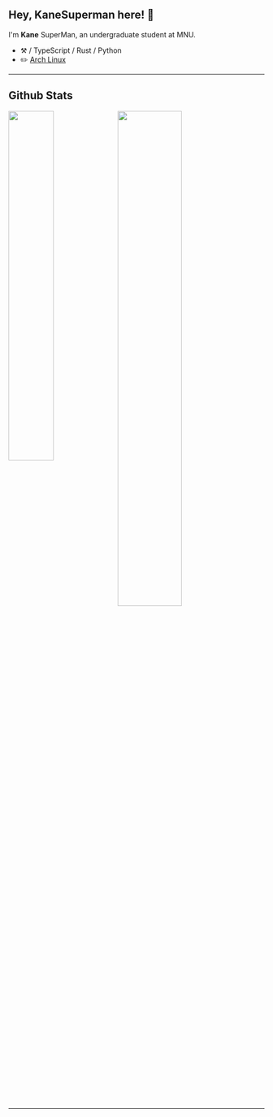 ## Hey, KaneSuperman here! :wave:

I'm **Kane** SuperMan, an undergraduate student at MNU.

-   :hammer_and_pick: / TypeScript / Rust / Python
-   :pencil2: [Arch Linux](https://wiki.archlinux.org/title/Arch_Linux)
---

<h2> Github Stats </h2> 
<a href="https://github.com/KaneSuperman/github-readme-stats"><img align="left" width="42%" src="https://github-readme-stats.vercel.app/api/top-langs/?username=KaneSuperman&layout=compact&theme=tokyonight" /></a>
<img width="50%" src="https://github-readme-stats.vercel.app/api?username=rafi0101&show_icons=true&count_private=true&theme=gruvbox" />

---
